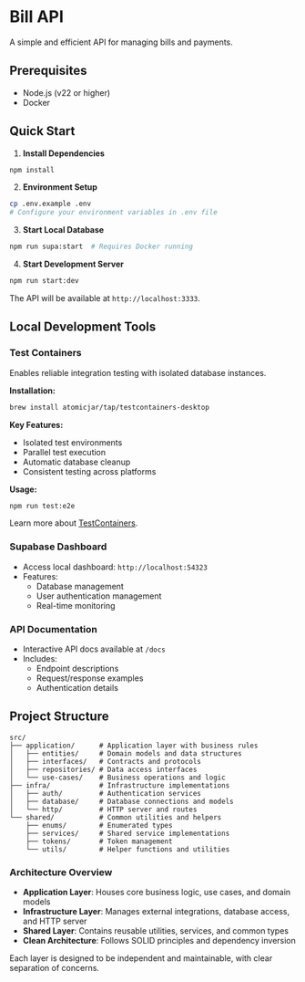# Bill API

A simple and efficient API for managing bills and payments.

## Prerequisites

- Node.js (v22 or higher)
- Docker

## Quick Start

1. **Install Dependencies**

```bash
npm install
```

2. **Environment Setup**

```bash
cp .env.example .env
# Configure your environment variables in .env file
```

3. **Start Local Database**

```bash
npm run supa:start  # Requires Docker running
```

4. **Start Development Server**

```bash
npm run start:dev
```

The API will be available at `http://localhost:3333`.

## Local Development Tools

### Test Containers

Enables reliable integration testing with isolated database instances.

**Installation:**

```bash
brew install atomicjar/tap/testcontainers-desktop
```

**Key Features:**

- Isolated test environments
- Parallel test execution
- Automatic database cleanup
- Consistent testing across platforms

**Usage:**

```bash
npm run test:e2e
```

Learn more about [TestContainers](https://testcontainers.com/).

### Supabase Dashboard

- Access local dashboard: `http://localhost:54323`
- Features:
  - Database management
  - User authentication management
  - Real-time monitoring

### API Documentation

- Interactive API docs available at `/docs`
- Includes:
  - Endpoint descriptions
  - Request/response examples
  - Authentication details

## Project Structure

```
src/
├── application/      # Application layer with business rules
│   ├── entities/     # Domain models and data structures
│   ├── interfaces/   # Contracts and protocols
│   ├── repositories/ # Data access interfaces
│   └── use-cases/    # Business operations and logic
├── infra/            # Infrastructure implementations
│   ├── auth/         # Authentication services
│   ├── database/     # Database connections and models
│   └── http/         # HTTP server and routes
└── shared/           # Common utilities and helpers
    ├── enums/        # Enumerated types
    ├── services/     # Shared service implementations
    ├── tokens/       # Token management
    └── utils/        # Helper functions and utilities
```

### Architecture Overview

- **Application Layer**: Houses core business logic, use cases, and domain models
- **Infrastructure Layer**: Manages external integrations, database access, and HTTP server
- **Shared Layer**: Contains reusable utilities, services, and common types
- **Clean Architecture**: Follows SOLID principles and dependency inversion

Each layer is designed to be independent and maintainable, with clear separation of concerns.
